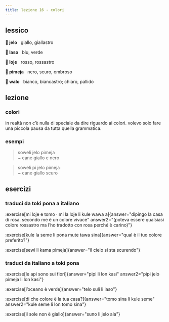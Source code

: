 ```yaml
---
title: lezione 16 - colori
---
```

## lessico
**󱤒 jelo**&nbsp;&nbsp;&nbsp;giallo, giallastro

**󱤣 laso**&nbsp;&nbsp;&nbsp;blu, verde

**󱤫 loje**&nbsp;&nbsp;&nbsp;rosso, rossastro

**󱥏 pimeja**&nbsp;&nbsp;&nbsp;nero, scuro, ombroso

**󱥲 walo**&nbsp;&nbsp;&nbsp;bianco, biancastro; chiaro, pallido

## lezione
### colori
in realtà non c’è nulla di speciale da dire riguardo ai colori. volevo solo fare una piccola pausa da tutta quella grammatica.


### esempi
> soweli jelo pimeja \
> ~ cane giallo e nero

> soweli pi jelo pimeja \
> ~ cane giallo scuro

## esercizi
### traduci da toki pona a italiano
:exercise[mi loje e tomo · mi la loje li kule wawa a]{answer="dipingo la casa di rosa. secondo me è un colore vivace" answer2="(poteva essere qualsiasi colore rossastro ma l’ho tradotto con rosa perché è carino)"}

:exercise[kule la seme li pona mute tawa sina]{answer="qual è il tuo colore preferito?"}

:exercise[sewi li kama pimeja]{answer="il cielo si sta scurendo"}

### traduci da italiano a toki pona
:exercise[le api sono sui fiori]{answer="pipi li lon kasi" answer2="pipi jelo pimeja li lon kasi"}

:exercise[l’oceano è verde]{answer="telo suli li laso"}

:exercise[di che colore è la tua casa?]{answer="tomo sina li kule seme" answer2="kule seme li lon tomo sina"}

:exercise[il sole non è giallo]{answer="suno li jelo ala"}